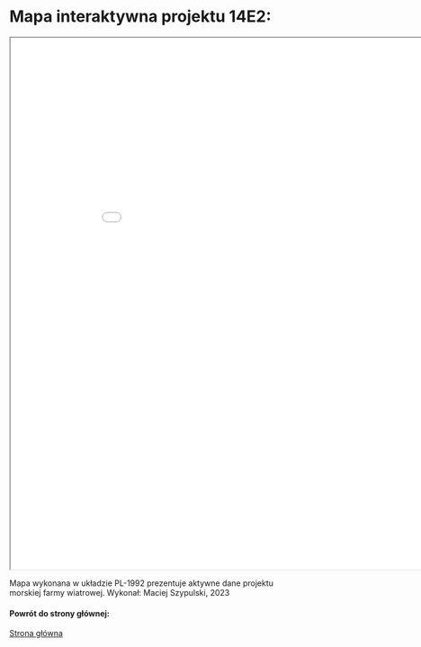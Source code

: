 # Mapa interaktywna projektu 14E2:

<iframe src="./map2/map2.html" height="945" width="925"></iframe>

Mapa wykonana w układzie PL-1992 prezentuje aktywne dane projektu morskiej farmy wiatrowej.
Wykonał: Maciej Szypulski, 2023

#### Powrót do strony głównej:
[Strona główna](index.md)
